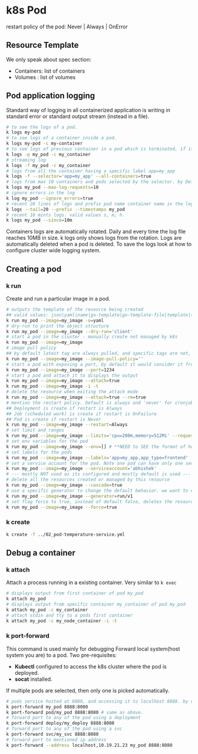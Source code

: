 # k8s Pod

restart policy of the pod: Never | Always | OnError

## Resource Template

We only speak about spec section:

- Containers: list of containers
- Volumes : list of volumes

## Pod application logging

Standard way of logging in all containerized application is writing in standard error or standard output stream (instead in a file).

```sh
# to see the logs of a pod.
k logs my-pod
# to see logs of a container inside a pod.
k logs my-pod -c my-container
# to see logs of previous container in a pod which is terminated, if it exits. Note if pod itself is recreated then logs are lost.
k logs -p my_pod -c my_container
# streaming log
k logs -f my_pod -c my_container
# logs from all the container having a specific label app=my_app
k logs -f --selector='app=my_app' --all-containers=true
# logs from max 10 containers and pods selected by the selector. by Default it is set to 5.
k logs my_pod --max-log-requests=10
# ignore errors in the log
k log my_pod --ignore_errors=true
# recent 20 lines of logs and prefix pod name container name in the log along with timestamp
k logs --tail=20 --prefix --timestamps my_pod
# recent 10 mints logs. valid values s, m, h.
k logs my_pod --since=10m
```

Containers logs are automatically rotated. Daily and every time the log file reaches 10MB in size. k logs only shows logs from the rotation. Logs are automatically deleted when a pod is deleted. To save the logs look at how to configure cluster wide logging system.

## Creating a pod

### k run

Create and run a particular image in a pod.

```sh
# outputs the template of the resource being created
## valid values: json|yaml|name|go-template|go-template-file|template|templatefile|jsonpath|jsonpath-file
k run my_pod --image=my_image -o=yaml
# dry-run to print the object structure
k run my_pod --image=my_image --dry-run='client'
# start a pod in the cluster - manually create not managed by k8s
k run my_pod --image=my_image
# image pull policy
## by default latest tag are always pulled, and specific tags are not, as it consider it as available.
k run my_pod --image=my_image --image-pull-policy=''
# start a pod with exposing a port, by default it would consider it from the image. port is always an informational field.
k run my_pod --image=my_image --port=1234
# start a pod and attach it to displays the output
k run my_pod --image=my_image --attach=true
k run my_pod --image=my_image -i -t
# delete the resource when exiting the attach mode
k run my_pod --image=my_image --attach=true --rm=true
# mention the restart policy. Default is always and 'never' for cronjob
## Deployment is create if restart is Always
## Job (scheduled work) is create if restart is OnFailure
## Pod is create if restart is Never
k run my_pod --image=my_image --restart=Always
# set limit and ranges
k run my_pod --image=my_image --limits='cpu=200m,memory=512Mi' --request='cpu=100m,memory=256Mi'
# set env variables for the pod
k run my_pod --image=my_image --env=[] # **NEED to SEE the format of how to send the values**
# set labels for the pods
k run my_pod --image=my_image --labels='app=my_app,app_type=frontend'
# set a service account for the pod. Note one pod can have only one service a/c from the same namespace.
k run my_pod --image=my_image --serviceaccount='abhishek'
# --- mostly NOT used as its configured and mostly default is used ---
# delete all the resources created or managed by this resource
k run my_pod --image=my_image --cascade=true
# use a specific generator to change the default behavior. we want to create RC instead of deployment.
k run my_pod --image=my_image --generator=run/v1
# set flag force to true, instead of default false, deletes the resource from API server by passing grace deletion
k run my_pod --image=my_image --force=true
```

### k create

```sh
k create -f ../02_pod-temperature-service.yml
```

## Debug a container

### k attach

Attach a process running in a existing container. Very similar to `k exec`

```sh
# displays output from first container of pod my_pod
k attach my_pod
# displays output from specific container my_container of pod my_pod
k attach my_pod -c my_container
# attach stdin and tty to a pods first container
k attach my_pod -c my_node_container -i -t
```

### k port-forward

This command is used mainly for debugging
Forward local system(host system you are) to a pod. Two pre-requisites:

- **Kubectl** configured to access the k8s cluster where the pod is deployed.
- **socat** installed.

If multiple pods are selected, then only one is picked automatically.

```sh
# pods service hosted at 8080, and accessing it to localhost 8888. by default address is localhost. 127.0.0.1
k port-forward my_pod 8888:8080
k port-forward pod/my_pod 8888:8080 # same as above.
# forward port to any of the pod using a deployment
k port-forward deploy/my_deploy 8888:8080
# forward port to any of the pod using a svc
k port-forward svc/my_svc 8888:8080
# forward port to mentioned ip address
k port-forward --address localhost,10.19.21.23 my_pod 8888:8080
```
